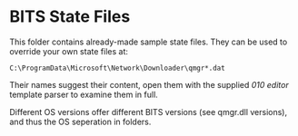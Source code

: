 # BITS State Files

This folder contains already-made sample state files. They can be used to override your own state files at:
```
C:\ProgramData\Microsoft\Network\Downloader\qmgr*.dat
```

Their names suggest their content, open them with the supplied *010 editor* template parser to examine them in full.

Different OS versions offer different BITS versions (see qmgr.dll versions), and thus the OS seperation in folders.